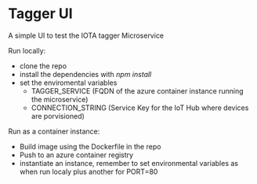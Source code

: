 # Tagger UI

A simple UI to test the IOTA tagger Microservice

Run locally:
- clone the repo
- install the dependencies with _npm install_
- set the enviromental variables
  - TAGGER_SERVICE (FQDN of the azure container instance running the microservice)
  - CONNECTION_STRING (Service Key for the IoT Hub where devices are porvisioned)

Run as a container instance:
- Build image using the Dockerfile in the repo
- Push to an azure container registry
- instantiate an instance, remember to set environmental variables as when run localy plus another for PORT=80